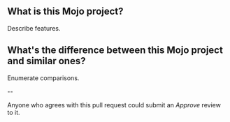 ## What is this Mojo project?

Describe features.

## What's the difference between this Mojo project and similar ones?

Enumerate comparisons.

--

Anyone who agrees with this pull request could submit an *Approve* review to it.
